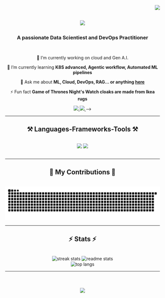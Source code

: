 <img align="right" src="https://visitor-badge.laobi.icu/badge?page_id=ap4ashutosh.ap4ashutosh" />

<h1 align="center">
    <img src="https://readme-typing-svg.herokuapp.com/?font=Righteous&size=35&center=true&vCenter=true&width=500&height=70&duration=4000&lines=Hi+There!+👋;+I'm+Ashutosh!;" />
</h1>

<h3 align="center">A passionate Data Scientiest and DevOps Practitioner</h3>

<br/>

<div align="center">

🔭 I’m currently working on cloud and Gen A.I.

🌱 I’m currently learning **K8S advanced, Agentic workflow, Automated ML pipelines**

💬 Ask me about **ML, Cloud, DevOps, RAG... or anything [here](https://github.com/ap4ashutosh/ap4ashutosh/issues)**

⚡ Fun fact **Game of Thrones Night's Watch cloaks are made from Ikea rugs**

 </div>

<div align="center"> 
  <a href="mailto:ap4ashutosh@gmail.com">
    <img src="https://img.shields.io/badge/Gmail-333333?style=for-the-badge&logo=gmail&logoColor=red" />
  </a>
  <a href="https://linkedin.com/in/ap4ashutosh" target="_blank">
    <img src="https://img.shields.io/badge/LinkedIn-0077B5?style=for-the-badge&logo=linkedin&logoColor=white" target="_blank" />
  </a>
  <!-- <a href="https://salesp07.github.io" target="_blank">
     <img src="https://img.shields.io/badge/Portfolio-FF5722?style=for-the-badge&logo=todoist&logoColor=white" target="_blank" /> <!-- sqlite, safari, google-chrome are other good icon options -->
  </a> -->
</div>

 <hr/>

<h2 align="center">⚒️ Languages-Frameworks-Tools ⚒️</h2>
<br/>
<div align="center">
    <img src="https://skillicons.dev/icons?i=anaconda,arch,aws,azure,bash,bitbucket,c,django,docker,dynamodb,elasticsearch,gcp,git,github,githubactions,gitlab,grafana,java,jenkins" />
    <img src="https://skillicons.dev/icons?i=kafka,kali,kubernetes,latex,linux,md,mongodb,nginx,opencv,openshift,postgres,powershell,prometheus,py,pytorch,r,sklearn,tensorflow,terraform,ubuntu,vim," /><br>
</div>

<br/>
<hr/>

<div align="center">
  <h2>🐍 My Contributions 🐍</h2>
  <br>
  <img alt="snake eating my contributions" src="https://raw.githubusercontent.com/ap4ashutosh/ap4ashutosh/output/github-contribution-grid-snake.svg" />

</div>

<hr/>

<h2 align="center">⚡ Stats ⚡</h2>
<br>
<div align=center>
  <img width=390 src="https://github-readme-streak-stats-salesp07.vercel.app/?user=ap4ashutosh&count_private=true&theme=react&border_radius=10" alt="streak stats"/>
  <img width=390 src="https://github-readme-stats-salesp07.vercel.app/api?username=ap4ashutosh&count_private=true&show_icons=true&theme=react&rank_icon=github&border_radius=10" alt="readme stats" />
  <br/>
  <img width=325 align="center" src="https://github-readme-stats-salesp07.vercel.app/api/top-langs/?username=ap4ashutosh&hide=HTML&langs_count=8&layout=compact&theme=react&border_radius=10&size_weight=0.5&count_weight=0.5&exclude_repo=github-readme-stats" alt="top langs" />
</div>

<hr/>

<br/>

<h3 align="center">
<img src="https://readme-typing-svg.herokuapp.com/?
font=Righteous&size=25&center=true&vCenter=true&width=500&height=78&duration=5000&lines=Thanks for visiting! Shoot+me+a+message on Linkedin! I'm always down+to collab+:)">
</h3>

<br/>

